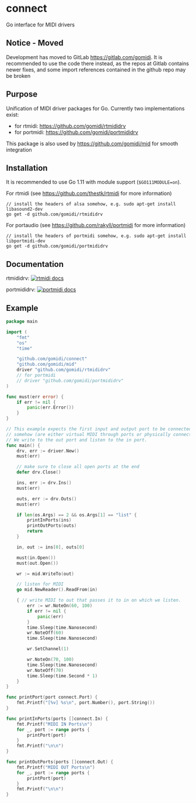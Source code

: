 # connect
Go interface for MIDI drivers

## Notice - Moved

 Development has moved to GitLab https://gitlab.com/gomidi. It is recommended to use the code there instead, as the repos at Gitlab contains newer fixes, and some import references contained in the github repo may be broken
 
## Purpose

Unification of MIDI driver packages for Go. Currently two implementations exist: 
- for rtmidi: https://github.com/gomidi/rtmididrv
- for portmidi: https://github.com/gomidi/portmididrv

This package is also used by https://github.com/gomidi/mid for smooth integration

## Installation

It is recommended to use Go 1.11 with module support (`$GO111MODULE=on`).

For rtmidi (see https://github.com/thestk/rtmidi for more information)

```
// install the headers of alsa somehow, e.g. sudo apt-get install libasound2-dev
go get -d github.com/gomidi/rtmididrv
```

For portaudio (see https://github.com/rakyll/portmidi for more information)

```
// install the headers of portmidi somehow, e.g. sudo apt-get install libportmidi-dev
go get -d github.com/gomidi/portmididrv
```

## Documentation

rtmididrv: [![rtmidi docs](http://godoc.org/github.com/gomidi/rtmididrv?status.png)](http://godoc.org/github.com/gomidi/rtmididrv)

portmididrv: [![portmidi docs](http://godoc.org/github.com/gomidi/portmididrv?status.png)](http://godoc.org/github.com/gomidi/portmididrv)

## Example

```go
package main

import (
	"fmt"
	"os"
	"time"

	"github.com/gomidi/connect"
	"github.com/gomidi/mid"
	driver "github.com/gomidi/rtmididrv"
	// for portmidi
	// driver "github.com/gomidi/portmididrv" 
)

func must(err error) {
	if err != nil {
		panic(err.Error())
	}
}

// This example expects the first input and output port to be connected
// somehow (are either virtual MIDI through ports or physically connected).
// We write to the out port and listen to the in port.
func main() {
	drv, err := driver.New()
	must(err)

	// make sure to close all open ports at the end
	defer drv.Close()

	ins, err := drv.Ins()
	must(err)

	outs, err := drv.Outs()
	must(err)

	if len(os.Args) == 2 && os.Args[1] == "list" {
		printInPorts(ins)
		printOutPorts(outs)
		return
	}

	in, out := ins[0], outs[0]

	must(in.Open())
	must(out.Open())

	wr := mid.WriteTo(out)

	// listen for MIDI
	go mid.NewReader().ReadFrom(in)

	{ // write MIDI to out that passes it to in on which we listen.
		err := wr.NoteOn(60, 100)
		if err != nil {
			panic(err)
		}
		time.Sleep(time.Nanosecond)
		wr.NoteOff(60)
		time.Sleep(time.Nanosecond)

		wr.SetChannel(1)

		wr.NoteOn(70, 100)
		time.Sleep(time.Nanosecond)
		wr.NoteOff(70)
		time.Sleep(time.Second * 1)
	}
}

func printPort(port connect.Port) {
	fmt.Printf("[%v] %s\n", port.Number(), port.String())
}

func printInPorts(ports []connect.In) {
	fmt.Printf("MIDI IN Ports\n")
	for _, port := range ports {
		printPort(port)
	}
	fmt.Printf("\n\n")
}

func printOutPorts(ports []connect.Out) {
	fmt.Printf("MIDI OUT Ports\n")
	for _, port := range ports {
		printPort(port)
	}
	fmt.Printf("\n\n")
}

```
